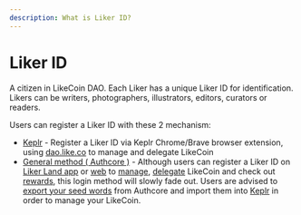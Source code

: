 ```yaml
---
description: What is Liker ID?
---
```


# Liker ID

A citizen in LikeCoin DAO. Each Liker has a unique Liker ID for identification. Likers can be writers, photographers, illustrators, editors, curators or readers.

Users can register a Liker ID with these 2 mechanism:

* [Keplr](register-with-keplr.md) - Register a Liker ID via Keplr Chrome/Brave browser extension, using [dao.like.co](https://dao.like.co/) to manage and delegate LikeCoin
* [General method ( Authcore )](register/) - Although users can register a Liker ID on [Liker Land app](https://liker.land/getapp) or [web](https://liker.land/) to [manage](../../general-guides/wallet/like-pay.md), [delegate](../../general-guides/stake/delegation-of-likecoin.md) LikeCoin and check out [rewards](../creatortools/rewards.md), this login method will slowly fade out. Users are advised to [export your seed words](export-seed-words.md) from Authcore and import them into [Keplr](../../general-guides/wallet/keplr/) in order to manage your LikeCoin.
